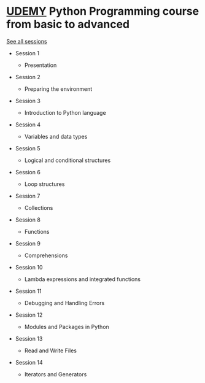 # [UDEMY](https://www.udemy.com/curso-de-programacao-em-python-do-basico-ao-avancado) Python Programming course from basic to advanced

[See all sessions](https://github.com/rodrigocantarino/python/blob/master/course/docs/Geek-University-Programa-o-em-Python-Essencial.png)

- Session 1 
  - Presentation

- Session 2 
  - Preparing the environment

- Session 3 
  - Introduction to Python language

- Session 4
  - Variables and data types

- Session 5
  - Logical and conditional structures

- Session 6
  - Loop structures

- Session 7
  - Collections

- Session 8
  - Functions

- Session 9
  - Comprehensions

- Session 10
  - Lambda expressions and integrated functions

- Session 11
  - Debugging and Handling Errors

- Session 12
  - Modules and Packages in Python

- Session 13
  - Read and Write Files

- Session 14
  - Iterators and Generators

